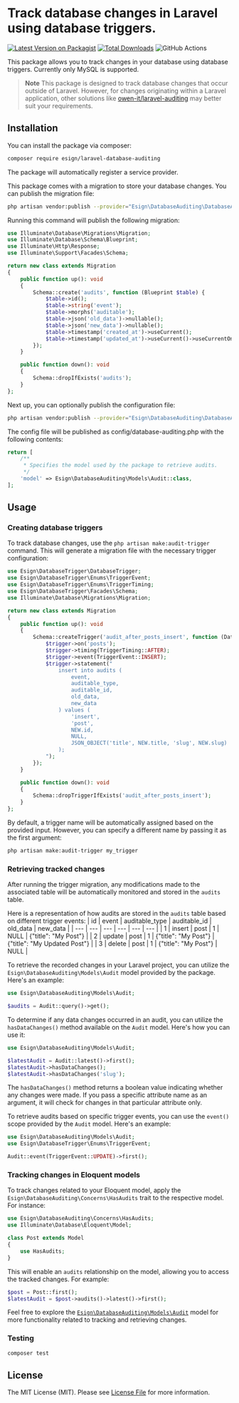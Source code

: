 # Track database changes in Laravel using database triggers.

[![Latest Version on Packagist](https://img.shields.io/packagist/v/esign/laravel-database-auditing.svg?style=flat-square)](https://packagist.org/packages/esign/laravel-database-auditing)
[![Total Downloads](https://img.shields.io/packagist/dt/esign/laravel-database-auditing.svg?style=flat-square)](https://packagist.org/packages/esign/laravel-database-auditing)
![GitHub Actions](https://github.com/esign/laravel-database-auditing/actions/workflows/main.yml/badge.svg)

This package allows you to track changes in your database using database triggers. Currently only MySQL is supported.

>**Note**
> This package is designed to track database changes that occur outside of Laravel.
> However, for changes originating within a Laravel application, other solutions like [owen-it/laravel-auditing](https://github.com/owen-it/laravel-auditing) may better suit your requirements.

## Installation

You can install the package via composer:

```bash
composer require esign/laravel-database-auditing
```

The package will automatically register a service provider.

This package comes with a migration to store your database changes. You can publish the migration file:
```bash
php artisan vendor:publish --provider="Esign\DatabaseAuditing\DatabaseAuditingServiceProvider" --tag="migrations"
```

Running this command will publish the following migration:
```php
use Illuminate\Database\Migrations\Migration;
use Illuminate\Database\Schema\Blueprint;
use Illuminate\Http\Response;
use Illuminate\Support\Facades\Schema;

return new class extends Migration
{
    public function up(): void
    {
        Schema::create('audits', function (Blueprint $table) {
            $table->id();
            $table->string('event');
            $table->morphs('auditable');
            $table->json('old_data')->nullable();
            $table->json('new_data')->nullable();
            $table->timestamp('created_at')->useCurrent();
            $table->timestamp('updated_at')->useCurrent()->useCurrentOnUpdate();
        });
    }

    public function down(): void
    {
        Schema::dropIfExists('audits');
    }
};
```

Next up, you can optionally publish the configuration file:
```bash
php artisan vendor:publish --provider="Esign\DatabaseAuditing\DatabaseAuditingServiceProvider" --tag="config"
```

The config file will be published as config/database-auditing.php with the following contents:
```php
return [
    /**
     * Specifies the model used by the package to retrieve audits.
     */
    'model' => Esign\DatabaseAuditing\Models\Audit::class,
];
```

## Usage
### Creating database triggers
To track database changes, use the `php artisan make:audit-trigger` command. This will generate a migration file with the necessary trigger configuration:
```php
use Esign\DatabaseTrigger\DatabaseTrigger;
use Esign\DatabaseTrigger\Enums\TriggerEvent;
use Esign\DatabaseTrigger\Enums\TriggerTiming;
use Esign\DatabaseTrigger\Facades\Schema;
use Illuminate\Database\Migrations\Migration;

return new class extends Migration
{
    public function up(): void
    {
        Schema::createTrigger('audit_after_posts_insert', function (DatabaseTrigger $trigger) {
            $trigger->on('posts');
            $trigger->timing(TriggerTiming::AFTER);
            $trigger->event(TriggerEvent::INSERT);
            $trigger->statement("
                insert into audits (
                    event,
                    auditable_type,
                    auditable_id,
                    old_data,
                    new_data
                ) values (
                    'insert',
                    'post',
                    NEW.id,
                    NULL,
                    JSON_OBJECT('title', NEW.title, 'slug', NEW.slug)
                );
            ");
        });
    }

    public function down(): void
    {
        Schema::dropTriggerIfExists('audit_after_posts_insert');
    }
};
```

By default, a trigger name will be automatically assigned based on the provided input. However, you can specify a different name by passing it as the first argument:
```bash
php artisan make:audit-trigger my_trigger
```

### Retrieving tracked changes

After running the trigger migration, any modifications made to the associated table will be automatically monitored and stored in the `audits` table.

Here is a representation of how audits are stored in the `audits` table based on different trigger events:
| id | event | auditable_type | auditable_id | old_data | new_data |
| --- | --- | --- | --- | --- | --- |
| 1 | insert | post | 1 | NULL | {"title": "My Post"} |
| 2 | update | post | 1 | {"title": "My Post"} | {"title": "My Updated Post"} |
| 3 | delete | post | 1 | {"title": "My Post"} | NULL |

To retrieve the recorded changes in your Laravel project, you can utilize the `Esign\DatabaseAuditing\Models\Audit` model provided by the package.
Here's an example:
```php
use Esign\DatabaseAuditing\Models\Audit;

$audits = Audit::query()->get();
```

To determine if any data changes occurred in an audit, you can utilize the `hasDataChanges()` method available on the `Audit` model.
Here's how you can use it:
```php
use Esign\DatabaseAuditing\Models\Audit;

$latestAudit = Audit::latest()->first();
$latestAudit->hasDataChanges();
$latestAudit->hasDataChanges('slug');
```

The `hasDataChanges()` method returns a boolean value indicating whether any changes were made.
If you pass a specific attribute name as an argument, it will check for changes in that particular attribute only.

To retrieve audits based on specific trigger events, you can use the `event()` scope provided by the `Audit` model.
Here's an example:
```php
use Esign\DatabaseAuditing\Models\Audit;
use Esign\DatabaseTrigger\Enums\TriggerEvent;

Audit::event(TriggerEvent::UPDATE)->first();
```

### Tracking changes in Eloquent models

To track changes related to your Eloquent model, apply the `Esign\DatabaseAuditing\Concerns\HasAudits` trait to the respective model. For instance:
```php
use Esign\DatabaseAuditing\Concerns\HasAudits;
use Illuminate\Database\Eloquent\Model;

class Post extends Model
{
    use HasAudits;
}
```

This will enable an `audits` relationship on the model, allowing you to access the tracked changes. For example:
```php
$post = Post::first();
$latestAudit = $post->audits()->latest()->first();
```

Feel free to explore the [`Esign\DatabaseAuditing\Models\Audit`](./src/Models/Audit.php) model for more functionality related to tracking and retrieving changes.

### Testing

```bash
composer test
```

## License

The MIT License (MIT). Please see [License File](LICENSE.md) for more information.

